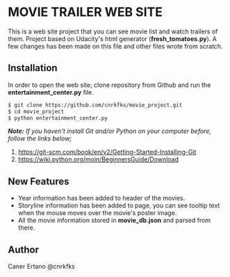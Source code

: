 # MOVIE TRAILER WEB SITE
This is a web site project that you can see movie list and watch trailers of them. Project based on Udacity's html generator (**fresh_tomatoes.py**). A few changes has been made on this file and other files wrote from scratch.

## Installation
In order to open the web site; clone repository from Github and run the **entertainment_center.py** file.
```sh
$ git clone https://github.com/cnrkfks/movie_project.git
$ cd movie_project
$ python entertainment_center.py
```
***Note:*** *If you haven't install Git and/or Python on your computer before, follow the links below;*
1. https://git-scm.com/book/en/v2/Getting-Started-Installing-Git
2. https://wiki.python.org/moin/BeginnersGuide/Download

## New Features
* Year information has been added to header of the movies.
* Storyline information has been added to page, you can see tooltip text when the mouse moves over the movie's poster image.
* All the movie information stored in **movie_db.json** and parsed from there.

## Author 
Caner Ertano @cnrkfks